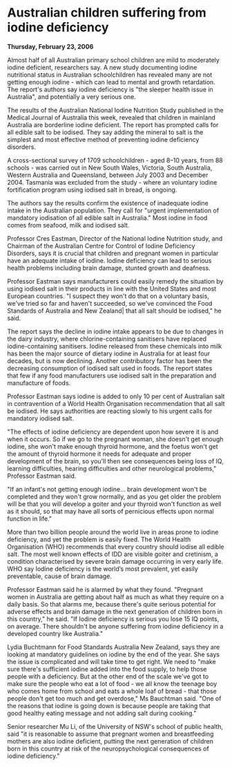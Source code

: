 # Australian children suffering from iodine deficiency 
**Thursday, February 23, 2006**


Almost half of all Australian primary school children are mild to moderately iodine deficient, researchers say. A new study documenting iodine nutritional status in Australian schoolchildren has revealed many are not getting enough iodine - which can lead to mental and growth retardation. The report's authors say iodine deficiency is "the sleeper health issue in Australia", and potentially a very serious one.

The results of the Australian National Iodine Nutrition Study published in the Medical Journal of Australia this week, revealed that children in mainland Australia are borderline iodine deficient. The report has prompted calls for all edible salt to be iodised. They say adding the mineral to salt is the simplest and most effective method of preventing iodine deficiency disorders.

A cross-sectional survey of 1709 schoolchildren - aged 8–10 years, from 88 schools - was carried out in New South Wales, Victoria, South Australia, Western Australia and Queensland, between July 2003 and December 2004. Tasmania was excluded from the study - where an voluntary iodine fortification program using iodised salt in bread, is ongoing.

The authors say the results confirm the existence of inadequate iodine intake in the Australian population. They call for "urgent implementation of mandatory iodisation of all edible salt in Australia." Most iodine in food comes from seafood, milk and iodised salt.

Professor Cres Eastman, Director of the National Iodine Nutrition study, and Chairman of the Australian Centre for Control of Iodine Deficiency Disorders, says it is crucial that children and pregnant women in particular have an adequate intake of iodine. Iodine deficiency can lead to serious health problems including brain damage, stunted growth and deafness.

Professor Eastman says manufacturers could easily remedy the situation by using iodised salt in their products in line with the United States and most European countries. "I suspect they won't do that on a voluntary basis, we've tried so far and haven't succeeded, so we've convinced the Food Standards of Australia and New Zealand| that all salt should be iodised," he said.

The report says the decline in iodine intake appears to be due to changes in the dairy industry, where chlorine-containing sanitisers have replaced iodine-containing sanitisers. Iodine released from these chemicals into milk has been the major source of dietary iodine in Australia for at least four decades, but is now declining. Another contributory factor has been the decreasing consumption of iodised salt used in foods. The report states that few if any food manufacturers use iodised salt in the preparation and manufacture of foods.

Professor Eastman says iodine is added to only 10 per cent of Australian salt in contravention of a World Health Organisation recommendation that all salt be iodised. He says authorities are reacting slowly to his urgent calls for mandatory iodised salt.

"The effects of iodine deficiency are dependent upon how severe it is and when it occurs. So if we go to the pregnant woman, she doesn't get enough iodine, she won't make enough thyroid hormone, and the foetus won't get the amount of thyroid hormone it needs for adequate and proper development of the brain, so you'll then see consequences being loss of IQ, learning difficulties, hearing difficulties and other neurological problems," Professor Eastman said.

"If an infant's not getting enough iodine... brain development won't be completed and they won't grow normally, and as you get older the problem will be that you will develop a goiter and your thyroid won't function as well as it should, so that may have all sorts of pernicious effects upon normal function in life."

More than two billion people around the world live in areas prone to iodine deficiency, and yet the problem is easily fixed. The World Health Organisation (WHO) recommends that every country should iodise all edible salt. The most well known effects of IDD are visible goiter and cretinism, a condition characterised by severe brain damage occurring in very early life. WHO say Iodine deficiency is the world’s most prevalent, yet easily preventable, cause of brain damage.

Professor Eastman said he is alarmed by what they found. "Pregnant women in Australia are getting about half as much as what they require on a daily basis. So that alarms me, because there's quite serious potential for adverse effects and brain damage in the next generation of children born in this country," he said. "If Iodine deficiency is serious you lose 15 IQ points, on average. There shouldn't be anyone suffering from iodine deficiency in a developed country like Australia."

Lydia Buchtmann for Food Standards Australia New Zealand, says they are looking at mandatory guidelines on iodine by the end of the year. She says the issue is complicated and will take time to get right. We need to "make sure there's sufficient iodine added into the food supply, to help those people with a deficiency. But at the other end of the scale we've got to make sure the people who eat a lot of food - we all know the teenage boy who comes home from school and eats a whole loaf of bread - that those people don't get too much and get overdose," Ms Bauchtman said. "One of the reasons that iodine is going down is because people are taking that good healthy eating message and not adding salt during cooking."

Senior researcher Mu Li, of the University of NSW's school of public health, said "it is reasonable to assume that pregnant women and breastfeeding mothers are also iodine deficient, putting the next generation of children born in this country at risk of the neuropsychological consequences of iodine deficiency."
